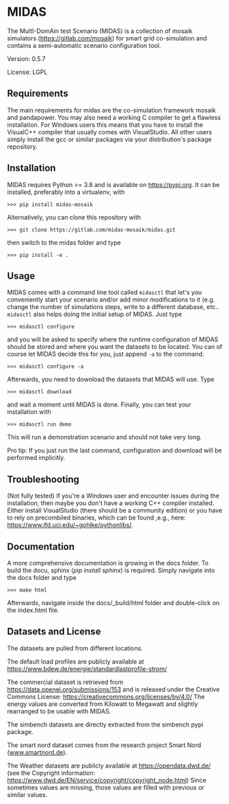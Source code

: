# MIDAS

The MultI-DomAin test Scenario (MIDAS) is a collection of mosaik simulators
(https://gitlab.com/mosaik) for smart grid co-simulation and contains a 
semi-automatic scenario configuration tool.

Version: 0.5.7

License: LGPL

## Requirements

The main requirements for midas are the co-simulation framework mosaik
and pandapower. You may also need a working C compiler to get a flawless
installation. For Windows users this means that you have to install the
VisualC++ compiler that usually comes with VisualStudio. All other users simply
install the gcc or similar packages via your distribution's package repository.  


## Installation

MIDAS requires Python >= 3.8 and is available on https://pypi.org. It can be
installed, preferably into a virtualenv,  with

    >>> pip install midas-mosaik

Alternatively, you can clone this repository with

    >>> git clone https://gitlab.com/midas-mosaik/midas.git 

then switch to the midas folder and type

    >>> pip install -e .

## Usage

MIDAS comes with a command line tool called `midasctl` that let's you
conveniently start your scenario and/or add minor modifications to it (e.g.
change the number of simulations steps, write to a different database, etc.. 
`midasctl` also helps doing the initial setup of MIDAS. Just type

    >>> midasctl configure

and you will be asked to specify where the runtime configuration of MIDAS
should be stored and where you want the datasets to be located. You can of
course let MIDAS decide this for you, just append `-a` to the command:

    >>> midasctl configure -a

Afterwards, you need to download the datasets that MIDAS will use. Type

    >>> midasctl download

and wait a moment until MIDAS is done. Finally, you can test your installation
with

    >>> midasctl run demo

This will run a demonstration scenario and should not take very long.

Pro tip: If you just run the last command, configuration and download will be
performed implicitly. 


## Troubleshooting

(Not fully tested)
If you're a Windows user and encounter issues during the installation, then 
maybe you don't have a working C++ compiler installed. Either install 
VisualStudio (there should be a community edition) or you have to rely on
precombiled binaries, which can be found ,e.g., here:
https://www.lfd.uci.edu/~gohlke/pythonlibs/.


## Documentation

A more comprehensive documentation is growing in the docs folder. 
To build the docu, sphinx (*pip install sphinx*) is required. Simply navigate
into the docs folder and type 

    >>> make html

Afterwards, navigate inside the docs/_build/html folder and double-click on the 
index.html file.


## Datasets and License

The datasets are pulled from different locations.

The default load profiles are publicly available at 
https://www.bdew.de/energie/standardlastprofile-strom/

The commercial dataset is retrieved from https://data.openei.org/submissions/153
and is released under the Creative Commons License:
https://creativecommons.org/licenses/by/4.0/
The energy values are converted from Kilowatt to Megawatt and slightly rearranged to be usable with MIDAS.

The simbench datasets are directly extracted from the simbench pypi package.

The smart nord dataset comes from the research project Smart Nord 
(www.smartnord.de).

The Weather datasets are publicly available at https://opendata.dwd.de/ (see
the Copyright information: 
https://www.dwd.de/EN/service/copyright/copyright_node.html)
Since sometimes values are missing, those values are filled with previous or
similar values.
